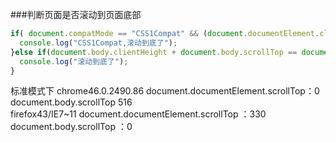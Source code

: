###判断页面是否滚动到页面底部
```javascript
if( document.compatMode == "CSS1Compat" && (document.documentElement.clientHeight + (window.pageYOffset ? window.pageYOffset  : document.documentElement.scrollTop) == document.body.scrollHeight)){
  console.log("CSS1Compat,滚动到底了");
}else if(document.body.clientHeight + document.body.scrollTop == document.body.scrollHeight){
  console.log("滚动到底了");
}
```
标准模式下 
chrome46.0.2490.86  document.documentElement.scrollTop：0 document.body.scrollTop 516   
firefox43/IE7~11  document.documentElement.scrollTop ：330  document.body.scrollTop ：0
